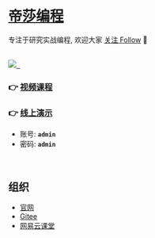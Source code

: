 # [帝莎编程](https://pc.dishait.cn/) 

专注于研究实战编程, 欢迎大家 [关注 Follow](https://pc.dishait.cn/) 
👀

<br />

<div>
    <a href="https://study.163.com/course/courseMain.htm?courseId=1212775807&share=2&shareId=480000001892585"> 
        <img src="https://study-image.nosdn.127.net/48882f1678b84c17976f3cc059fc138b.png" />   
    </a>
</div>

### 👉 [视频课程](https://study.163.com/course/courseMain.htm?courseId=1212775807&share=2&shareId=480000001892585) 

### 👉 [线上演示](http://shopadmin.dishawang.com)
- 账号: **`admin`**   
- 密码: **`admin`**

<br />

## 组织

- [官网](https://pc.dishait.cn/) 
- [Gitee](https://gitee.com/dishait)
- [网易云课堂](https://study.163.com/provider/480000001892585/index.htm?share=2&shareId=480000001892585)
